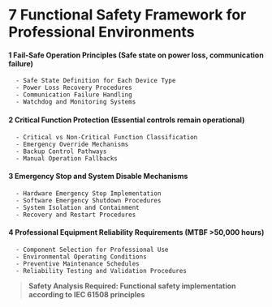 # 7 Functional Safety Framework for Professional Environments


#### 1 Fail-Safe Operation Principles (Safe state on power loss, communication failure)

      - Safe State Definition for Each Device Type
      - Power Loss Recovery Procedures
      - Communication Failure Handling
      - Watchdog and Monitoring Systems

#### 2 Critical Function Protection (Essential controls remain operational)

      - Critical vs Non-Critical Function Classification
      - Emergency Override Mechanisms
      - Backup Control Pathways
      - Manual Operation Fallbacks

#### 3 Emergency Stop and System Disable Mechanisms

      - Hardware Emergency Stop Implementation
      - Software Emergency Shutdown Procedures
      - System Isolation and Containment
      - Recovery and Restart Procedures

#### 4 Professional Equipment Reliability Requirements (MTBF >50,000 hours)

      - Component Selection for Professional Use
      - Environmental Operating Conditions
      - Preventive Maintenance Schedules
      - Reliability Testing and Validation Procedures

> **Safety Analysis Required: Functional safety implementation according to IEC 61508 principles**

